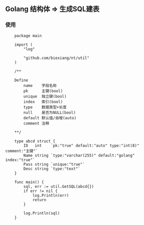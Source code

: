 ## Golang 结构体 => 生成SQL建表

### 使用

        package main

        import (
            "log"

            "github.com/biexiang/nt/util"
        )

        /**

        Define
            name 	字段名称
            pk		主键(bool)
            unique 	独立键(bool)
            index   索引(bool)
            type	数据类型+长度
            null  	是否为NULL(bool)
            default 默认值/自增(auto)
            comment 注释

        **/

        type abcd struct {
            ID   int    `pk:"true" default:"auto" type:"int(8)" comment:"主键"`
            Name string `type:"varchar(255)" default:"golang" index:"true"`
            Pass string `unique:"true"`
            Desc string `type:"text"`
        }

        func main() {
            sql, err := util.GetSQL(abcd{})
            if err != nil {
                log.Println(err)
                return
            }

            log.Println(sql)
        }


